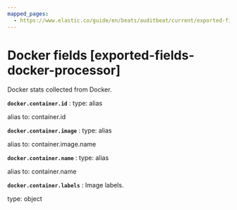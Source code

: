 ```yaml
---
mapped_pages:
  - https://www.elastic.co/guide/en/beats/auditbeat/current/exported-fields-docker-processor.html
---
```


<!-- This file is generated! See scripts/generate_fields_docs.py -->

# Docker fields [exported-fields-docker-processor]

Docker stats collected from Docker.

**`docker.container.id`**
:   type: alias

alias to: container.id


**`docker.container.image`**
:   type: alias

alias to: container.image.name


**`docker.container.name`**
:   type: alias

alias to: container.name


**`docker.container.labels`**
:   Image labels.

type: object


